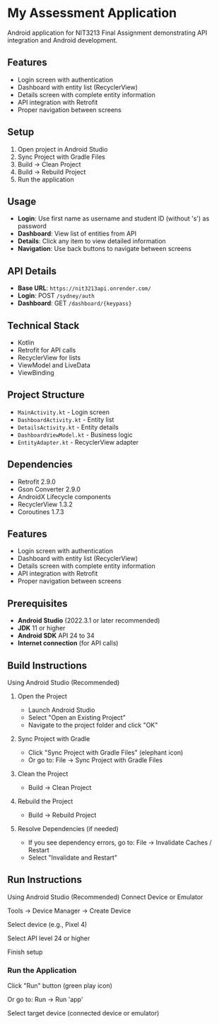# My Assessment Application

Android application for NIT3213 Final Assignment demonstrating API integration and Android development.

## Features

- Login screen with authentication
- Dashboard with entity list (RecyclerView)
- Details screen with complete entity information
- API integration with Retrofit
- Proper navigation between screens

## Setup

1. Open project in Android Studio
2. Sync Project with Gradle Files
3. Build → Clean Project
4. Build → Rebuild Project
5. Run the application

## Usage

- **Login**: Use first name as username and student ID (without 's') as password
- **Dashboard**: View list of entities from API
- **Details**: Click any item to view detailed information
- **Navigation**: Use back buttons to navigate between screens

## API Details

- **Base URL**: `https://nit3213api.onrender.com/`
- **Login**: POST `/sydney/auth`
- **Dashboard**: GET `/dashboard/{keypass}`

## Technical Stack

- Kotlin
- Retrofit for API calls
- RecyclerView for lists
- ViewModel and LiveData
- ViewBinding

## Project Structure

- `MainActivity.kt` - Login screen
- `DashboardActivity.kt` - Entity list
- `DetailsActivity.kt` - Entity details
- `DashboardViewModel.kt` - Business logic
- `EntityAdapter.kt` - RecyclerView adapter

## Dependencies

- Retrofit 2.9.0
- Gson Converter 2.9.0
- AndroidX Lifecycle components
- RecyclerView 1.3.2
- Coroutines 1.7.3

## Features

- Login screen with authentication
- Dashboard with entity list (RecyclerView)
- Details screen with complete entity information
- API integration with Retrofit
- Proper navigation between screens

## Prerequisites

- **Android Studio** (2022.3.1 or later recommended)
- **JDK** 11 or higher
- **Android SDK** API 24 to 34
- **Internet connection** (for API calls)

## Build Instructions
Using Android Studio (Recommended)

1. Open the Project
   - Launch Android Studio
   - Select "Open an Existing Project"
   - Navigate to the project folder and click "OK"

2. Sync Project with Gradle
   - Click "Sync Project with Gradle Files" (elephant icon)
   - Or go to: File → Sync Project with Gradle Files

3. Clean the Project
   - Build → Clean Project

4. Rebuild the Project
   - Build → Rebuild Project

5. Resolve Dependencies (if needed)
   - If you see dependency errors, go to: File → Invalidate Caches / Restart
   - Select "Invalidate and Restart"

## Run Instructions
Using Android Studio (Recommended)
Connect Device or Emulator

Tools → Device Manager → Create Device

Select device (e.g., Pixel 4)

Select API level 24 or higher

Finish setup

### Run the Application

Click "Run" button (green play icon)

Or go to: Run → Run 'app'

Select target device (connected device or emulator)
